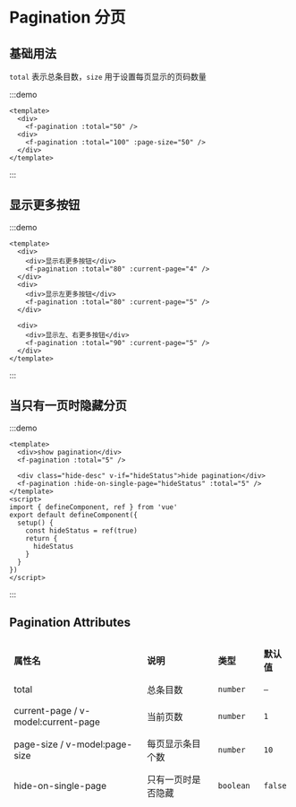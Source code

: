 # Pagination 分页

## 基础用法

`total` 表示总条目数，`size` 用于设置每页显示的页码数量

:::demo

```vue
<template>
  <div>
    <f-pagination :total="50" />
  <div>
    <f-pagination :total="100" :page-size="50" />
  </div>
</template>
```

:::

## 显示更多按钮

:::demo

```vue
<template>
  <div>
    <div>显示右更多按钮</div>
    <f-pagination :total="80" :current-page="4" />
  </div>
  <div>
    <div>显示左更多按钮</div>
    <f-pagination :total="80" :current-page="5" />
  </div>

  <div>
    <div>显示左、右更多按钮</div>
    <f-pagination :total="90" :current-page="5" />
  </div>
</template>
```

:::

## 当只有一页时隐藏分页

:::demo

```vue
<template>
  <div>show pagination</div>
  <f-pagination :total="5" />

  <div class="hide-desc" v-if="hideStatus">hide pagination</div>
  <f-pagination :hide-on-single-page="hideStatus" :total="5" />
</template>
<script>
import { defineComponent, ref } from 'vue'
export default defineComponent({
  setup() {
    const hideStatus = ref(true)
    return {
      hideStatus
    }
  }
})
</script>
```

:::

## Pagination Attributes

<table style="border-collapse: separate; border-spacing: 0px 10px; width:100%">
  <thead>
    <tr align="left">
      <th style="width: 400px;">属性名</th>
      <th style="width: 270px;">说明</th>
      <th style="width: 80px">类型</th>
      <th>默认值</th>
    </tr>
  </thead>
  <tbody>
    <tr>
      <td>total</td>
      <td>总条目数</td>
      <td>
        <code>number</code>
      </td>
      <td>
       <code>—</code>
      </td>
    </tr>
    <tr>
      <td>current-page / v-model:current-page</td>
      <td>当前页数</td>
      <td>
        <code>number</code>
      </td>
      <td>
       <code>1</code>
      </td>
    </tr>
    <tr>
      <td>page-size / v-model:page-size</td>
      <td>每页显示条目个数</td>
      <td>
        <code>number</code>
      </td>
      <td>
       <code>10</code>
      </td>
    </tr>
    <tr>
      <td>hide-on-single-page</td>
      <td>只有一页时是否隐藏</td>
      <td>
        <code>boolean</code>
      </td>
      <td>
        <code>false</code>
      </td>
    </tr>
  </tbody>
</table>

<style>

.vp-doc ul, .vp-doc ol{
  padding:0 6px !important;
}

.vp-doc li + li{
  margin-top: 0 !important;
  list-style-type:none
}

div{
  margin-bottom:10px;

  &.hide-desc{
    margin-top:20px;
  }
}

td, th {
   border: none!important;
}
</style>
